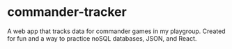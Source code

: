 # commander-tracker
 A web app that tracks data for commander games in my playgroup. Created for fun and a way to practice noSQL databases, JSON, and React.
